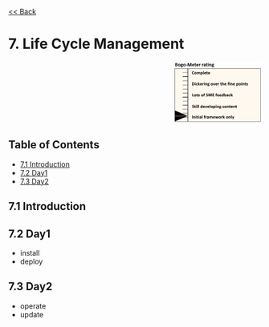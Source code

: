 [<< Back](../../openstack)

# 7. Life Cycle Management
<p align="right"><img src="../figures/bogo_ifo.png" alt="scope" title="Scope" width="35%"/></p>

## Table of Contents
* [7.1 Introduction](#7.1)
* [7.2 Day1](#7.2)
* [7.3 Day2](#7.3)

<a name="7.1"></a>
## 7.1 Introduction

<a name="7.2"></a>
## 7.2 Day1
- install
- deploy

<a name="7.3"></a>
## 7.3 Day2
- operate
- update